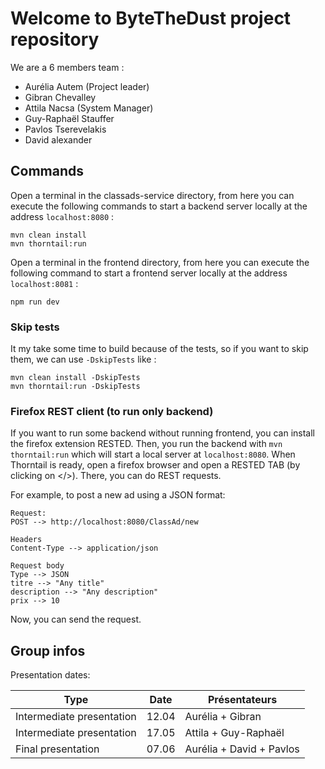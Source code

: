 # Welcome to ByteTheDust project repository

We are a 6 members team :

 - Aurélia Autem (Project leader)
 - Gibran Chevalley
 - Attila Nacsa (System Manager)
 - Guy-Raphaël Stauffer
 - Pavlos Tserevelakis
 - David alexander


## Commands

Open a terminal in the classads-service directory, from here you can execute the following commands to start a backend server locally at the address `localhost:8080` :
```
mvn clean install
mvn thorntail:run
```

Open a terminal in the frontend directory, from here you can execute the following command to start a frontend server locally at the address `localhost:8081` :
```
npm run dev
```

### Skip tests
It my take some time to build because of the tests, so if you want to skip them, we can use `-DskipTests` like :
```
mvn clean install -DskipTests
mvn thorntail:run -DskipTests
```


### Firefox REST client (to run only backend)

If you want to run some backend without running frontend, you can install the firefox extension RESTED.
Then, you run the backend with `mvn thorntail:run` which will start a local server at `localhost:8080`.
When Thorntail is ready, open a firefox browser and open a RESTED TAB (by clicking on </>).
There, you can do REST requests.

For example, to post a new ad using a JSON format:
```
Request:
POST --> http://localhost:8080/ClassAd/new

Headers
Content-Type --> application/json

Request body
Type --> JSON
titre --> "Any title"
description --> "Any description"
prix --> 10
```

Now, you can send the request.




## Group infos

Presentation dates:

Type | Date | Présentateurs
------------ | ------------- | -------------
Intermediate presentation | 12.04 | Aurélia + Gibran
Intermediate presentation | 17.05 | Attila + Guy-Raphaël
Final presentation | 07.06 | Aurélia + David + Pavlos
